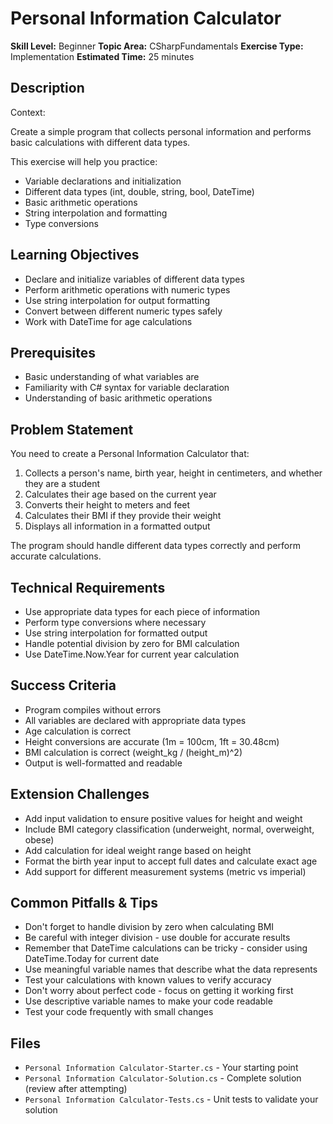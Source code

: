 # Personal Information Calculator

**Skill Level:** Beginner
**Topic Area:** CSharpFundamentals
**Exercise Type:** Implementation
**Estimated Time:** 25 minutes

## Description
Context: 

Create a simple program that collects personal information and performs basic calculations with different data types.

This exercise will help you practice:
- Variable declarations and initialization
- Different data types (int, double, string, bool, DateTime)
- Basic arithmetic operations
- String interpolation and formatting
- Type conversions

## Learning Objectives
- Declare and initialize variables of different data types
- Perform arithmetic operations with numeric types
- Use string interpolation for output formatting
- Convert between different numeric types safely
- Work with DateTime for age calculations

## Prerequisites
- Basic understanding of what variables are
- Familiarity with C# syntax for variable declaration
- Understanding of basic arithmetic operations

## Problem Statement
You need to create a Personal Information Calculator that:

1. Collects a person's name, birth year, height in centimeters, and whether they are a student
2. Calculates their age based on the current year
3. Converts their height to meters and feet
4. Calculates their BMI if they provide their weight
5. Displays all information in a formatted output

The program should handle different data types correctly and perform accurate calculations.

## Technical Requirements
- Use appropriate data types for each piece of information
- Perform type conversions where necessary
- Use string interpolation for formatted output
- Handle potential division by zero for BMI calculation
- Use DateTime.Now.Year for current year calculation

## Success Criteria
- Program compiles without errors
- All variables are declared with appropriate data types
- Age calculation is correct
- Height conversions are accurate (1m = 100cm, 1ft = 30.48cm)
- BMI calculation is correct (weight_kg / (height_m)^2)
- Output is well-formatted and readable

## Extension Challenges
- Add input validation to ensure positive values for height and weight
- Include BMI category classification (underweight, normal, overweight, obese)
- Add calculation for ideal weight range based on height
- Format the birth year input to accept full dates and calculate exact age
- Add support for different measurement systems (metric vs imperial)

## Common Pitfalls & Tips
- Don't forget to handle division by zero when calculating BMI
- Be careful with integer division - use double for accurate results
- Remember that DateTime calculations can be tricky - consider using DateTime.Today for current date
- Use meaningful variable names that describe what the data represents
- Test your calculations with known values to verify accuracy
- Don't worry about perfect code - focus on getting it working first
- Use descriptive variable names to make your code readable
- Test your code frequently with small changes

## Files
- `Personal Information Calculator-Starter.cs` - Your starting point
- `Personal Information Calculator-Solution.cs` - Complete solution (review after attempting)
- `Personal Information Calculator-Tests.cs` - Unit tests to validate your solution
